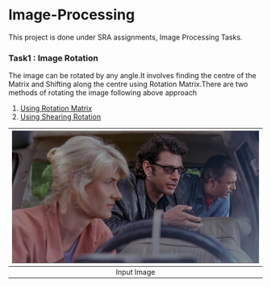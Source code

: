 # Image-Processing
This project is done under SRA assignments, Image Processing Tasks.

### Task1 : Image Rotation

The image can be rotated by any angle.It involves finding the centre of the Matrix and Shifting along the centre using Rotation Matrix.There are two methods of rotating the image following above approach
1. [Using Rotation Matrix](https://legacy.voteview.com/images/homework_1_1_18_2011.jpg)
2. [Using Shearing Rotation](https://sra-vjti.github.io/2020/09/09/sheer-transformation.html)



|<img src="https://github.com/Git-Saurabh5/Image-Processing/blob/master/Image_Rotation/rotate.png">| 
|:---:|
|Input Image|
